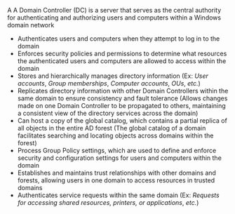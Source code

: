 A A Domain Controller (DC) is a server that serves as the central authority for authenticating and authorizing users and computers within a Windows domain network

* Authenticates users and computers when they attempt to log in to the domain
* Enforces security policies and permissions to determine what resources the authenticated users and computers are allowed to access within the domain
* Stores and hierarchically manages directory information (Ex: *User accounts*, *Group memberships*, *Computer accounts*, *OUs*, *etc.*)
* Replicates directory information with other Domain Controllers within the same domain to ensure consistency and fault tolerance (Allows changes made on one Domain Controller to be propagated to others, maintaining a consistent view of the directory services across the domain)
* Can host a copy of the global catalog, which contains a partial replica of all objects in the entire AD forest (The global catalog of a domain facilitates searching and locating objects across domains within the forest)
* Process Group Policy settings, which are used to define and enforce security and configuration settings for users and computers within the domain
* Establishes and maintains trust relationships with other domains and forests, allowing users in one domain to access resources in trusted domains
* Authenticates service requests within the same domain (Ex: *Requests for accessing shared resources, printers, or applications*, *etc.*)

